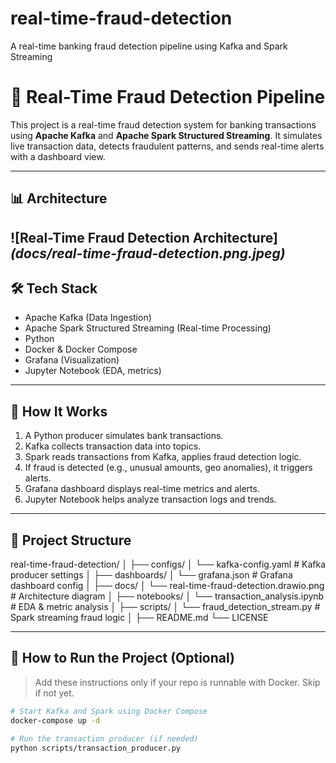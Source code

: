 # real-time-fraud-detection
A real-time banking fraud detection pipeline using Kafka and Spark Streaming

# 🏦 Real-Time Fraud Detection Pipeline

This project is a real-time fraud detection system for banking transactions using **Apache Kafka** and **Apache Spark Structured Streaming**. It simulates live transaction data, detects fraudulent patterns, and sends real-time alerts with a dashboard view.

---

## 📊 Architecture

![Real-Time Fraud Detection Architecture]_(docs/real-time-fraud-detection.png.jpeg)_
---

## 🛠 Tech Stack

- Apache Kafka (Data Ingestion)
- Apache Spark Structured Streaming (Real-time Processing)
- Python
- Docker & Docker Compose
- Grafana (Visualization)
- Jupyter Notebook (EDA, metrics)

---

## 🔁 How It Works

1. A Python producer simulates bank transactions.
2. Kafka collects transaction data into topics.
3. Spark reads transactions from Kafka, applies fraud detection logic.
4. If fraud is detected (e.g., unusual amounts, geo anomalies), it triggers alerts.
5. Grafana dashboard displays real-time metrics and alerts.
6. Jupyter Notebook helps analyze transaction logs and trends.

---

## 📂 Project Structure

real-time-fraud-detection/
│
├── configs/
│ └── kafka-config.yaml # Kafka producer settings
│
├── dashboards/
│ └── grafana.json # Grafana dashboard config
│
├── docs/
│ └── real-time-fraud-detection.drawio.png # Architecture diagram
│
├── notebooks/
│ └── transaction_analysis.ipynb # EDA & metric analysis
│
├── scripts/
│ └── fraud_detection_stream.py # Spark streaming fraud logic
│
├── README.md
└── LICENSE


---

## 🚀 How to Run the Project (Optional)

> Add these instructions only if your repo is runnable with Docker. Skip if not yet.

```bash
# Start Kafka and Spark using Docker Compose
docker-compose up -d

# Run the transaction producer (if needed)
python scripts/transaction_producer.py



